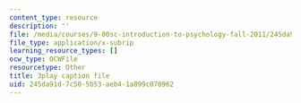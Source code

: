 ```yaml
---
content_type: resource
description: ''
file: /media/courses/9-00sc-introduction-to-psychology-fall-2011/245da91d7c505b53aeb41a899c070962_SXzdOK_J-xE.vtt
file_type: application/x-subrip
learning_resource_types: []
ocw_type: OCWFile
resourcetype: Other
title: 3play caption file
uid: 245da91d-7c50-5b53-aeb4-1a899c070962
---
```

